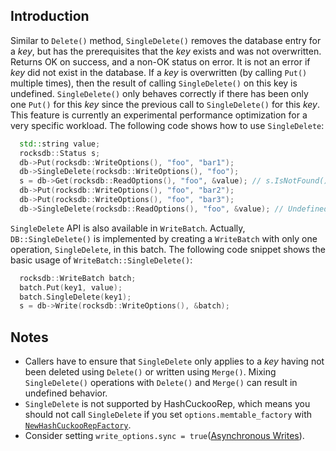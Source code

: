 ## Introduction
Similar to `Delete()` method, `SingleDelete()` removes the database entry for a _key_, but has the prerequisites that the _key_ exists and was not overwritten. Returns OK on success, and a non-OK status on error.  It is not an error if _key_ did not exist in the database. If a _key_ is overwritten (by calling `Put()` multiple times), then the result of calling `SingleDelete()` on this key is undefined.  `SingleDelete()` only behaves correctly if there has been only one `Put()` for this _key_ since the previous call to `SingleDelete()` for this _key_. This feature is currently an experimental performance optimization for a very specific workload. The following code shows how to use `SingleDelete`:
```cpp
  std::string value;
  rocksdb::Status s;
  db->Put(rocksdb::WriteOptions(), "foo", "bar1");
  db->SingleDelete(rocksdb::WriteOptions(), "foo");
  s = db->Get(rocksdb::ReadOptions(), "foo", &value); // s.IsNotFound()==true
  db->Put(rocksdb::WriteOptions(), "foo", "bar2");
  db->Put(rocksdb::WriteOptions(), "foo", "bar3");
  db->SingleDelete(rocksdb::ReadOptions(), "foo", &value); // Undefined result
```

`SingleDelete` API is also available in `WriteBatch`. Actually, `DB::SingleDelete()` is implemented by creating a `WriteBatch` with only one operation, `SingleDelete`, in this batch. The following code snippet shows the basic usage of `WriteBatch::SingleDelete()`:
```cpp
  rocksdb::WriteBatch batch;
  batch.Put(key1, value);
  batch.SingleDelete(key1);
  s = db->Write(rocksdb::WriteOptions(), &batch);
```

## Notes
* Callers have to ensure that `SingleDelete` only applies to a _key_ having not been deleted using `Delete()` or written using `Merge()`.  Mixing `SingleDelete()` operations with `Delete()` and `Merge()` can result in undefined behavior.
* `SingleDelete` is not supported by HashCuckooRep, which means you should not call `SingleDelete` if you set
`options.memtable_factory` with [`NewHashCuckooRepFactory`](https://github.com/facebook/rocksdb/blob/522de4f59e6314698286cf29d8a325a284d81778/include/rocksdb/memtablerep.h#L325).
* Consider setting `write_options.sync = true`([Asynchronous Writes](https://github.wom/facebook/rocksdb/wiki/Basic-Operations#asynchronous-writes)).
